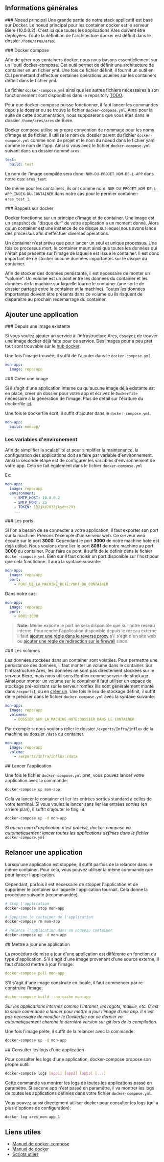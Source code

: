 ## Informations générales

### Noeud principal
Une grande partie de notre stack applicatif est basé sur Docker. Le noeud principal pour les container docker est le serveur Biere (10.0.0.2). C'est ici que toutes les applications Ares doivent être déployées. Toute la définition de l'architecture docker est définit dans le dossier `/home/ares/ares`.

### Docker compose

Afin de gérer nos containers docker, nous nous basons essentiellement sur un l'outil docker-compose. Cet outil permet de définir une architecture de container en un fichier yml. Une fois ce fichier définit, il fournit un outil en CLI permettant d'effectuer certaines opérations usuelles sur les containers définit dans le fichier yml.

Le fichier `docker-compose.yml` ainsi que les autres fichiers nécessaires à son fonctionnement sont disponibles dans le repository [TODO](https://todo.fr/todo).

Pour que docker-compose puisse fonctionner, il faut lancer les commandes depuis le dossier ou se trouve le fichier `docker-compose.yml`. Ainsi pour la suite de cette documentation, nous supposerons que vous êtes dans le dossier `/home/ares/ares` de Biere.

Docker compose utilise sa propre convention de nommage pour les noms d'image et de fichier. Il utilise le nom du dossier parent du fichier `docker-compose.yml` comme nom de projet et le nom du noeud dans le fichier yaml comme le nom de l'app.
Ainsi si vous avez le fichier `docker-compose.yml` suivant dans un dossier nommé `ares`:

```yml
test:
  build: test
```

Le nom de l'image compilée sera donc: `NOM-DU-PROJET_NOM-DE-L-APP` dans notre cas: `ares_test`.

De même pour les containers, ils ont comme nom: `NOM-DU-PROJET_NOM-DE-L-APP_INDEX-DU-CONTAINER` dans notre cas pour le permier container: `ares_test_1`.

### Rappels sur docker

Docker fonctionne sur un principe d'image et de container. Une image est un snapshot du "disque dur" de votre application a un moment donné. Alors qu'un container est une instance de ce disque sur lequel nous avons lancé des processus afin d'éffectuer diverses opérations.

Un container n'est prévu que pour lancer un seul et unique processus. Une fois ce processus mort, le container meurt ainsi que toutes les données qui n'était pas présente sur l'image de laquelle est issue le container. Il est donc important de ne stocker aucune données importantes sur le disque du container.

Afin de stocker des données persistante, il est necessaire de monter un "volume". Un volume est un pont entre les données du container et les données de la machine sur laquelle tourne le container (une sorte de dossier partagé entre le container et la machine). Toutes les données importantes doivent être présents dans ce volume ou ils risquent de disparaitre au prochain redémarrage du container.

## Ajouter une application

### Depuis une image existante

Si vous voulez ajouter un service à l'infrastructure Ares, essayez de trouver une image docker déjà faite pour ce service. Des images pour a peu pret tout sont trouvable sur le [hub docker](https://hub.docker.com/).

Une fois l'image trouvée, il suffit de l'ajouter dans le `docker-compose.yml`.

```yml
mon-app:
  image: repo/app
```

### Créer une image

Si il s'agit d'une application interne ou qu'aucune image déjà existante est en place, créer un dossier pour votre app et écrivez le `Dockerfile` necessaire à la génération de l'image. Plus de détail sur l'écriture du dockerfile [ici](/infra/docker/dockerfile).

Une fois le dockerfile écrit, il suffit d'ajouter dans le `docker-compose.yml`.

```yml
mon-app:
  build: monapp/
```

### Les variables d'environement

Afin de simplifier la scalabilité et pour simplifier la maintenance, la configuration des applications doit se faire par variable d'environnement. Ainsi la seconde étape est de configurer les variables d'environnement de votre app. Cela se fait également dans le fichier `docker-compose.yml`

Ex:

```yml
mon-app:
  image: repo/app
  environment:
    - SMTP_HOST: 10.0.0.2
    - SMTP_PORT: 25
    - TOKEN: 132jké2832jksdns293
    ...
```

### Les ports

Si l'on a besoin de se connecter a votre application, il faut exporter son port sur la machine. Prenons l'exemple d'un serveur web. Ce serveur web écoute sur le port **3000**. Cependant le port **3000** de notre machine hote est déjà utilisé. Nous voulons donc lier le port **8081** de notre machine au port **3000** du container. Pour faire ce pont, il suffit de le définir dans le fichier `docker-compose.yml`. Bien sur il faut choisir un port disponible sur l'host pour que cela fonctionne.
Il aura la syntaxe suivante:

```yml
mon-app:
  image: repo/app
  port:
    - PORT_DE_LA_MACHINE_HOTE:PORT_DU_CONTAINER
```

Dans notre cas:

```yml
mon-app:
  image: repo/app
  port:
    - 8081:3000
```

> **Note:** Même exporté le port ne sera disponible que sur notre réseau interne. Pour rendre l'application disponible depuis le réseau externe il faut [ajouter une règle dans le reverse proxy](http://todo.fr/todo) s'il s'agit d'un site web ou [ajouter une règle de redirection sur le firewall](http://todo.fr/todo) sinon.

### Les volumes

Les données stockées dans un container sont volatiles. Pour permettre une persistance des données, il faut monter un volume dans le container. Sur l'infrastructure Ares, les données ne sont pas directement stockées sur le serveur Biere, mais nous utilisons Ronflex comme serveur de stockage. Ainsi pour monter un volume sur le container il faut utiliser un espace de stockage pré-éxistant sur le serveur ronflex (Ils sont généralement monté dans `/exports`), ou en [créer un](https://todo.fr/todo). Une fois le lieu de stockage définit, il suffit de le préciser dans le fichier `docker-compose.yml` avec la syntaxe suivante:

```yml
mon-app:
  image: repo/app
  volumes:
    - DOSSIER_SUR_LA_MACHINE_HOTE:DOSSIER_DANS_LE_CONTAINER
```

Par exemple si nous voulons relier le dossier `/exports/Infra/influx` de la machine au dossier `/data` du container.

```yml
mon-app:
  image: repo/app
  volume:
    - /exports/Infra/influx:/data
```

## Lancer l'application

Une fois le fichier `docker-compose.yml` pret, vous pouvez lancer votre application avec la commande:

```bash
docker-compose up mon-app
```

Cela va lancer le container et lier les entrèes sorties standard a celles de votre terminal.
Si vous voulez le lancer sans lier les entrèes sorties (en arrière plan), il suffit d'ajouter le flag `-d`.

```bash
docker-compose up -d mon-app
```

*Si aucun nom d'application n'est précisé, docker-compose va automatiquement lancer toutes les applications définies dans le fichier `docker-compose.yml`*

## Relancer une application

Lorsqu'une application est stoppée, il suffit parfois de la relancer dans le même container. Pour cela, vous pouvez utiliser la même commande que pour lancer l'application.

Cependant, parfois il est necessaire de stopper l'application et de supprimer le container sur laquelle l'application tournait. Cela donne la procédure suivante (recommandée).

```bash
# Stop l'application
docker-compose stop mon-app

# Supprime le container de l'application
docker-compose rm mon-app

# Relance l'application dans un nouveau container
docker-compose up -d mon-app
```

## Mettre a jour une application

La procédure de mise a jour d'une application est différente en fonction du type d'application.
S'il s'agit d'une image provenant d'une source externe, il faut d'abord mettre à jour l'image:

```yml
docker-compose pull mon-app
```

S'il s'agit d'une image construite en locale, il faut commencer par re-construire l'image:

```yml
docker-compose build --no-cache mon-app
```
*Sur les applications internes comme l'intranet, les ragots, mailliie, etc. C'est la seule commande a lancer pour mettre a jour l'image d'une app. Il n'est pas necessaire de modifier le Dockerfile car ce dernier va automatiquement cherche la dernière version sur git lors de la compilation.*

Une fois l'image prête, il suffit de la relancer avec la commande:

```bash
docker-compose up -d mon-app
```
## Consulter les logs d'une application

Pour consulter les logs d'une application, docker-compose propose son propre outil:

```bash
docker-compose logs [app1] [app2] [app3] [...]
```

Cette commande va montrer les logs de toutes les applications passé en paramètre. Si aucune app n'est passé en paramêtre, il va montrer les logs de toutes les applications définies dans votre fichier `docker-compose.yml`.

Vous pouvez aussi directement utiliser docker pour consulter les logs (qui a plus d'options de configuration):

```bash
docker log ares_mon-app_1
```

## Liens utiles
 * [Manuel de docker-compose](http://todo.fr/todo)
 * [Manuel de docker](http://todo.fr/todo)
 * [Scripts utiles](/soft/scripts)
